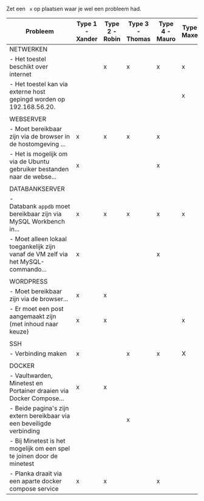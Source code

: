 
Zet een ` x`  op plaatsen waar je wel een probleem had.

| **Probleem**                                                                      | Type 1 -<br>Xander | Type 2 -<br>Robin | Type 3 -<br>Thomas | Type 4 -<br>Mauro | Type 5 -<br>Maxence |
| --------------------------------------------------------------------------------- | ------------------ | ----------------- | ------------------ | ----------------- | ------------------- |
| NETWERKEN                                                                         |                    |                   |                    |                   |                     |
| - Het toestel beschikt over internet                                              |                    | x                 | x                  | x                 | x                   |
| - Het toestel kan via externe host gepingd worden op 192.168.56.20.               |                    |                   |                    |                   | x                   |
|                                                                                   |                    |                   |                    |                   |                     |
| WEBSERVER                                                                         |                    |                   |                    |                   |                     |
| - Moet bereikbaar zijn via de browser in de hostomgeving ...                      | x                  | x                 | x                  | x                 |                     |
| - Het is mogelijk om via de Ubuntu gebruiker bestanden naar de webse...           | x                  |                   |                    | x                 |                     |
|                                                                                   |                    |                   |                    |                   |                     |
| DATABANKSERVER                                                                    |                    |                   |                    |                   |                     |
| - Databank `appdb` moet bereikbaar zijn via MySQL Workbench in...                 | x                  | x                 | x                  | x                 | x                   |
| - Moet alleen lokaal toegankelijk zijn vanaf de VM zelf via het MySQL-commando... | x                  |                   |                    | x                 |                     |
|                                                                                   |                    |                   |                    |                   |                     |
| WORDPRESS                                                                         |                    |                   |                    |                   |                     |
| - Moet bereikbaar zijn via de browser...                                          | x                  | x                 |                    |                   |                     |
| - Er moet een post aangemaakt zijn (met inhoud naar keuze)                        | x                  | x                 |                    |                   | x                   |
|                                                                                   |                    |                   |                    |                   |                     |
| SSH                                                                               |                    |                   |                    |                   |                     |
| - Verbinding maken                                                                | x                  |                   | x                  | x                 | X                   |
|                                                                                   |                    |                   |                    |                   |                     |
| DOCKER                                                                            |                    |                   |                    |                   |                     |
| - Vaultwarden, Minetest en Portainer draaien via Docker Compose...                | x                  | x                 |                    |                   |                     |
| - Beide pagina's zijn extern bereikbaar via een beveiligde verbinding             |                    |                   | x                  |                   |                     |
| - Bij Minetest is het mogelijk om een spel te joinen door de minetest             |                    |                   |                    |                   |                     |
| - Planka draait via een aparte docker compose service                             | x                  | x                 |                    | x                 |                     |
